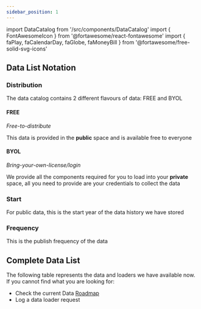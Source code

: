 ```yaml
---
sidebar_position: 1
---
```

import DataCatalog from '/src/components/DataCatalog'
import { FontAwesomeIcon } from '@fortawesome/react-fontawesome'
import { faPlay, faCalendarDay, faGlobe, faMoneyBill } from '@fortawesome/free-solid-svg-icons'

## Data List Notation

### <FontAwesomeIcon icon={faMoneyBill} />  Distribution

The data catalog contains 2 different flavours of data: FREE and BYOL

#### FREE
*Free-to-distribute*

This data is provided in the **public** space and is available free to everyone

#### BYOL 
*Bring-your-own-license/login*

We provide all the components required for you to load into your **private** space, all you need to provide are your credentials to collect the data

### <FontAwesomeIcon icon={faPlay} /> Start

For public data, this is the start year of the data history we have stored

### <FontAwesomeIcon icon={faCalendarDay} /> Frequency

This is the publish frequency of the data

## Complete Data List
The following table represents the data and loaders we have available now.
If you cannot find what you are looking for:
* Check the current Data [Roadmap](RoadMap)
* Log a data loader request

<DataCatalog />









